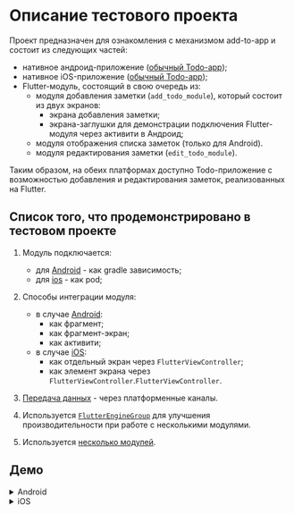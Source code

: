 # Описание тестового проекта

Проект предназначен для ознакомления с механизмом add-to-app и состоит из следующих частей:
- нативное андроид-приложение ([обычный Todo-app](https://github.com/Ashish0077/ToDo_App_Android));
- нативное iOS-приложение ([обычный Todo-app](https://github.com/ivanvorobei/SwiftUI/tree/master/Other%20Projects/Example%20To-Do%20App));
- Flutter-модуль, состоящий в свою  очередь из:
  - модуля добавления заметки (`add_todo_module`), который состоит из двух экранов:
    - экрана добавления заметки;
    - экрана-заглушки для демонстрации подключения Flutter-модуля через активити в Андроид;
  - модуля отображения списка заметок (только для Android).
  - модуля редактирования заметки (`edit_todo_module`).


Таким образом, на обеих платформах доступно Todo-приложение с возможностью добавления и редактирования заметок, реализованных на Flutter. 

## Список того, что продемонстрировано в тестовом проекте

1. Модуль подключается:
    - для [Android](../1.%20Создание%20модуля/android/README.md) - как gradle зависимость;
    - для [ios](../1.%20Создание%20модуля/ios/README.md) - как pod;

2. Способы интеграции модуля:
    - в случае [Android](../2.%20Способы%20интеграции%20в%20нативное%20приложение/android/README.md):
      - как фрагмент;
      - как фрагмент-экран;
      - как активити;
    - в случае [iOS](../2.%20Способы%20интеграции%20в%20нативное%20приложение/ios/README.md):
      - как отдельный экран через `FlutterViewController`;
      - как элемент экрана через `FlutterViewController`.`FlutterViewController`.
3. [Передача данных](../3.%20Передача%20данных%20туда%20и%20обратно/android/README.md) - через платформенные каналы.
4. Используется [`FlutterEngineGroup`](../4.%20Возможные%20проблемы%20с%20производительностью/README.md) для улучшения производительности при работе с несколькими модулями.
5. Используется [несколько модулей](../6.%20Несколько%20модулей/README.md).  

## Демо

<details>
    <summary>Android</summary>

https://github.com/Sadhorsephile/flutter-add-to-app-example/assets/45498770/6a3e5d36-f056-47b1-9b0f-fa7c6b9b5c87

</details>

<details>
    <summary>iOS</summary>

https://github.com/Sadhorsephile/flutter-add-to-app-example/assets/45498770/7298628a-beab-4122-9c7f-ad66e892d4d6

</details>
